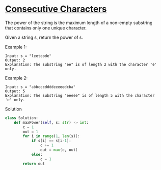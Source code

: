 # [Consecutive Characters](https://leetcode.com/problems/consecutive-characters/)

The power of the string is the maximum length of a non-empty substring that contains only one unique character.

Given a string s, return the power of s.

Example 1:
```
Input: s = "leetcode"
Output: 2
Explanation: The substring "ee" is of length 2 with the character 'e' only.
```
Example 2:
```
Input: s = "abbcccddddeeeeedcba"
Output: 5
Explanation: The substring "eeeee" is of length 5 with the character 'e' only.
```
Solution
```python
class Solution:
    def maxPower(self, s: str) -> int:
        c = 1
        out = 1
        for i in range(1, len(s)):
            if s[i] == s[i-1]:
                c += 1
                out = max(c, out)
            else:
                c = 1
        return out
```
